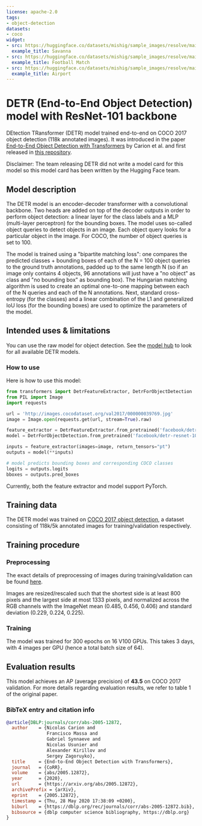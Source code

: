 ```yaml
---
license: apache-2.0
tags:
- object-detection
datasets:
- coco
widget:
- src: https://huggingface.co/datasets/mishig/sample_images/resolve/main/savanna.jpg
  example_title: Savanna
- src: https://huggingface.co/datasets/mishig/sample_images/resolve/main/football-match.jpg
  example_title: Football Match
- src: https://huggingface.co/datasets/mishig/sample_images/resolve/main/airport.jpg
  example_title: Airport
---
```


# DETR (End-to-End Object Detection) model with ResNet-101 backbone

DEtection TRansformer (DETR) model trained end-to-end on COCO 2017 object detection (118k annotated images). It was introduced in the paper [End-to-End Object Detection with Transformers](https://arxiv.org/abs/2005.12872) by Carion et al. and first released in [this repository](https://github.com/facebookresearch/detr). 

Disclaimer: The team releasing DETR did not write a model card for this model so this model card has been written by the Hugging Face team.

## Model description

The DETR model is an encoder-decoder transformer with a convolutional backbone. Two heads are added on top of the decoder outputs in order to perform object detection: a linear layer for the class labels and a MLP (multi-layer perceptron) for the bounding boxes. The model uses so-called object queries to detect objects in an image. Each object query looks for a particular object in the image. For COCO, the number of object queries is set to 100. 

The model is trained using a "bipartite matching loss": one compares the predicted classes + bounding boxes of each of the N = 100 object queries to the ground truth annotations, padded up to the same length N (so if an image only contains 4 objects, 96 annotations will just have a "no object" as class and "no bounding box" as bounding box). The Hungarian matching algorithm is used to create an optimal one-to-one mapping between each of the N queries and each of the N annotations. Next, standard cross-entropy (for the classes) and a linear combination of the L1 and generalized IoU loss (for the bounding boxes) are used to optimize the parameters of the model.

## Intended uses & limitations

You can use the raw model for object detection. See the [model hub](https://huggingface.co/models?search=facebook/detr) to look for all available DETR models.

### How to use

Here is how to use this model:

```python
from transformers import DetrFeatureExtractor, DetrForObjectDetection
from PIL import Image
import requests

url = 'http://images.cocodataset.org/val2017/000000039769.jpg'
image = Image.open(requests.get(url, stream=True).raw)

feature_extractor = DetrFeatureExtractor.from_pretrained('facebook/detr-resnet-101')
model = DetrForObjectDetection.from_pretrained('facebook/detr-resnet-101')

inputs = feature_extractor(images=image, return_tensors="pt")
outputs = model(**inputs)

# model predicts bounding boxes and corresponding COCO classes
logits = outputs.logits
bboxes = outputs.pred_boxes
```

Currently, both the feature extractor and model support PyTorch. 

## Training data

The DETR model was trained on [COCO 2017 object detection](https://cocodataset.org/#download), a dataset consisting of 118k/5k annotated images for training/validation respectively. 

## Training procedure

### Preprocessing

The exact details of preprocessing of images during training/validation can be found [here](https://github.com/google-research/vision_transformer/blob/master/vit_jax/input_pipeline.py). 

Images are resized/rescaled such that the shortest side is at least 800 pixels and the largest side at most 1333 pixels, and normalized across the RGB channels with the ImageNet mean (0.485, 0.456, 0.406) and standard deviation (0.229, 0.224, 0.225).

### Training

The model was trained for 300 epochs on 16 V100 GPUs. This takes 3 days, with 4 images per GPU (hence a total batch size of 64).

## Evaluation results

This model achieves an AP (average precision) of **43.5** on COCO 2017 validation. For more details regarding evaluation results, we refer to table 1 of the original paper.
### BibTeX entry and citation info

```bibtex
@article{DBLP:journals/corr/abs-2005-12872,
  author    = {Nicolas Carion and
               Francisco Massa and
               Gabriel Synnaeve and
               Nicolas Usunier and
               Alexander Kirillov and
               Sergey Zagoruyko},
  title     = {End-to-End Object Detection with Transformers},
  journal   = {CoRR},
  volume    = {abs/2005.12872},
  year      = {2020},
  url       = {https://arxiv.org/abs/2005.12872},
  archivePrefix = {arXiv},
  eprint    = {2005.12872},
  timestamp = {Thu, 28 May 2020 17:38:09 +0200},
  biburl    = {https://dblp.org/rec/journals/corr/abs-2005-12872.bib},
  bibsource = {dblp computer science bibliography, https://dblp.org}
}
```